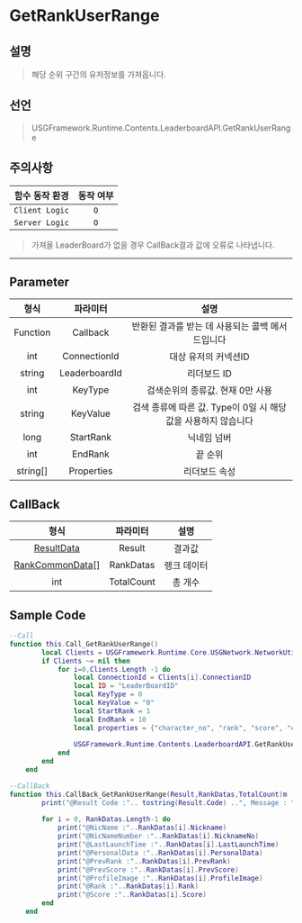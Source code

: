 # GetRankUserRange

## 설명
> 해당 순위 구간의 유저정보를 가져옵니다.
## 선언
> USGFramework.Runtime.Contents.LeaderboardAPI.GetRankUserRange
## 주의사항
|    **함수 동작 환경**    | **동작 여부** |
|:------------------:|:---------:|
| ```Client Logic``` |  ```O```  |
| ```Server Logic``` |  ```O```  |
> 가져올 LeaderBoard가 없을 경우 CallBack결과 값에 오류로 나타냅니다.
---


## Parameter
|  **형식**  |   **파라미터**    |                 **설명**                 |
|:--------:|:-------------:|:--------------------------------------:|
| Function |   Callback    |      반환된 결과를 받는 데 사용되는 콜백 메서드입니다       |
|   int    | ConnectionId  |              대상 유저의 커넥션ID              |
|  string  | LeaderboardId |                리더보드 ID                 |
|   int    |    KeyType    |          검색순위의 종류값. 현재 0만 사용           |
|  string  |   KeyValue    | 검색 종류에 따른 값. Type이 0일 시 해당값을 사용하지 않습니다 |
|   long   |   StartRank   |                 닉네임 넘버                 |
|   int    |    EndRank    |                  끝 순위                  |
| string[] |  Properties   |                리더보드 속성                 |
## CallBack
|                **형식**                 |  **파라미터**  | **설명**  |
|:-------------------------------------:|:----------:|:-------:|
|      [ResultData](ResultData.md)      |   Result   |  	결과값   |
| [RankCommonData](RankCommonData.md)[] | RankDatas  | 	랭크 데이터 |
|                  int                  | TotalCount | 		총 개수  |


## Sample Code
```lua
--Call
function this.Call_GetRankUserRange()
        local Clients = USGFramework.Runtime.Core.USGNetwork.NetworkUtility.GetAllClientsInfo()
        if Clients ~= nil then
            for i=0,Clients.Length -1 do
                local ConnectionId = Clients[i].ConnectionID
                local ID = "LeaderBoardID"
                local KeyType = 0
                local KeyValue = "0"
                local StartRank = 1
                local EndRank = 10
                local properties = {"character_no", "rank", "score", "character_name", "profile_image", "personal_data", "prev_rank", "prev_score", "last_launch_time", "last_privilege_status"}
             
                USGFramework.Runtime.Contents.LeaderboardAPI.GetRankUserRange(this.CallBack_GetRankUserRange,ConnectionId,ID,KeyType,KeyValue,StartRank,EndRank,properties)
            end
        end
    end
```

```lua
--CallBack
function this.CallBack_GetRankUserRange(Result,RankDatas,TotalCount)m
        print("@Result Code :".. tostring(Result.Code) ..", Message : "..tostring(Result.Message))
 
        for i = 0, RankDatas.Length-1 do
            print("@NicName :"..RankDatas[i].Nickname)
            print("@NicNameNumber :"..RankDatas[i].NicknameNo)
            print("@LastLaunchTime :"..RankDatas[i].LastLaunchTime)
            print("@PersonalData :"..RankDatas[i].PersonalData)
            print("@PrevRank :"..RankDatas[i].PrevRank)
            print("@PrevScore :"..RankDatas[i].PrevScore)
            print("@ProfileImage :"..RankDatas[i].ProfileImage)
            print("@Rank :"..RankDatas[i].Rank)
            print("@Score :"..RankDatas[i].Score)
        end
    end
```

